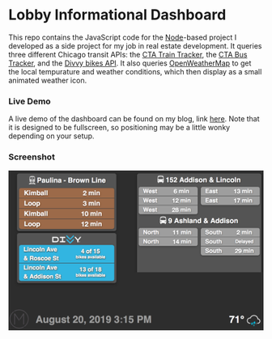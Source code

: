# Lobby Informational Dashboard

This repo contains the JavaScript code for the [Node](https://nodejs.org/en/about/)-based project I developed as a side project for my job in real estate development. It queries three different Chicago transit APIs: the [CTA Train Tracker](https://www.transitchicago.com/developers/traintracker/), the [CTA Bus Tracker](https://www.transitchicago.com/developers/bustracker/), and the [Divvy bikes API](https://www.divvybikes.com/system-data). It also queries [OpenWeatherMap](https://openweathermap.org/api) to get the local tempurature and weather conditions, which then display as a small animated weather icon.

### Live Demo
A live demo of the dashboard can be found on my blog, link [here](http://www.alexrdouglas.com/lobby-dashboard.html). Note that it is designed to be fullscreen, so positioning may be a little wonky depending on your setup.

### Screenshot
![Screenshot of Dashboard](src/resources/screenshot.png)

